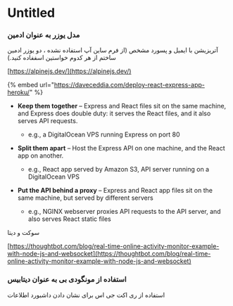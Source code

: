 # Untitled

### 

### مدل یوزر به عنوان ادمین

آتریزیشن با ایمیل و پسورد مشخص \(‌از فرم ساین آپ استفاده نشده ، دو یوزر ادمین ساختم از هر کدوم خواستین اسففاده کنید.\)



[https://alpinejs.dev/](https://alpinejs.dev/)



{% embed url="https://daveceddia.com/deploy-react-express-app-heroku/" %}



* **Keep them together** – Express and React files sit on the same machine, and Express does double duty: it serves the React files, and it also serves API requests.

  * e.g., a DigitalOcean VPS running Express on port 80

* **Split them apart** – Host the Express API on one machine, and the React app on another.

  * e.g., React app served by Amazon S3, API server running on a DigitalOcean VPS

* **Put the API behind a proxy** – Express and React app files sit on the same machine, but served by different servers
  * e.g., NGINX webserver proxies API requests to the API server, and also serves React static files



سوکت و دیتا

[https://thoughtbot.com/blog/real-time-online-activity-monitor-example-with-node-js-and-websocket](https://thoughtbot.com/blog/real-time-online-activity-monitor-example-with-node-js-and-websocket)

### استفاده از مونگودی بی به عنوان دیتابیس 



استفاده از ری اکت جی اس برای نشان دادن داشبورد اطلاعات 

